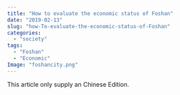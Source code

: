 ```yaml
---
title: "How to evaluate the economic status of Foshan"
date: "2019-02-13"
slug: "how-To-evaluate-the-economic-status-of-Foshan"
categories: 
  - "society"
tags:   
  - "Foshan"
  - "Economic"
Image: "foshancity.png"
---
```


This article only supply an Chinese Edition.
